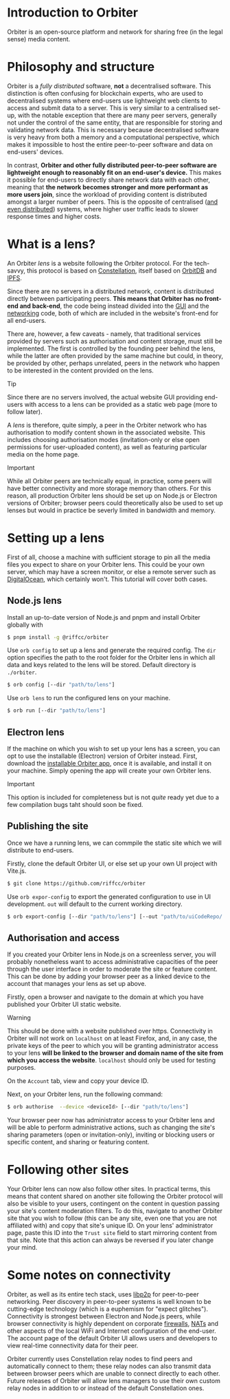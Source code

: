 # Introduction to Orbiter
Orbiter is an open-source platform and network for sharing free (in the legal sense) media content.

# Philosophy and structure
Orbiter is a *fully distributed* software, **not** a decentralised software. This distinction is often confusing for blockchain experts, who are used to decentralised systems where end-users use lightweight web clients to access and submit data to a server. This is very similar to a centralised set-up, with the notable exception that there are many peer servers, generally not under the control of the same entity, that are responsible for storing and validating network data. This is necessary because decentralised software is very heavy from both a memory and a computational perspective, which makes it impossible to host the entire peer-to-peer software and data on end-users' devices.

In contrast, **Orbiter and other fully distributed peer-to-peer software are lightweight enough to reasonably fit on an end-user's device.** This makes it possible for end-users to directly share network data with each other, meaning that **the network becomes stronger and more performant as more users join**, since the workload of providing content is distributed amongst a larger number of peers. This is the opposite of centralised ([and even distributed](https://en.wikipedia.org/wiki/CryptoKitties)) systems, where higher user traffic leads to slower response times and higher costs.

# What is a lens?
An Orbiter *lens* is a website following the Orbiter protocol. For the tech-savvy, this protocol is based on [Constellation](https://docu.réseau-constellation.ca), itself based on [OrbitDB](https://github.com/orbitdb/orbit-db) and [IPFS](https://docs.ipfs.tech/).

Since there are no servers in a distributed network, content is distributed directly between participating peers. **This means that Orbiter has no front-end and back-end**, the code being instead divided into the [GUI](https://github.com/riffcc/orbiter) and the [networking](https://github.com/riffcc/orbite-core) code, both of which are included in the website's front-end for all end-users. 

There are, however, a few caveats - namely, that traditional services provided by servers such as authorisation and content storage, must still be implemented. The first is controlled by the founding peer behind the lens, while the latter are often provided by the same machine but could, in theory, be provided by other, perhaps unrelated, peers in the network who happen to be interested in the content provided on the lens.

> [!TIP]  
> Since there are no servers involved, the actual website GUI providing end-users with access to a lens can be provided as a static web page (more to follow later).

A *lens* is therefore, quite simply, a peer in the Orbiter network who has authorisation to modify content shown in the associated website. This includes choosing authorisation modes (invitation-only or else open permissions for user-uploaded content), as well as featuring particular media on the home page. 

> [!IMPORTANT]  
> While all Orbiter peers are technically equal, in practice, some peers will have better connectivity and more storage memory than others. For this reason, all production Orbiter lens should be set up on Node.js or Electron versions of Orbiter; browser peers could theoretically also be used to set up lenses but would in practice be severly limited in bandwidth and memory.

# Setting up a lens
First of all, choose a machine with sufficient storage to pin all the media files you expect to share on your Orbiter lens. This could be your own server, which may have a screen monitor, or else a remote server such as [DigitalOcean](https://www.digitalocean.com/), which certainly won't. This tutorial will cover both cases.

## Node.js lens
Install an up-to-date version of Node.js and pnpm and install Orbiter globally with 

```bash
$ pnpm install -g @riffcc/orbiter
```

Use `orb config` to set up a lens and generate the required config. The `dir` option specifies the path to the root folder for the Orbiter lens in which all data and keys related to the lens will be stored. Default directory is `./orbiter`.

```sh
$ orb config [--dir "path/to/lens"]
```

Use `orb lens` to run the configured lens on your machine.

```sh
$ orb run [--dir "path/to/lens"]
```

## Electron lens
If the machine on which you wish to set up your lens has a screen, you can opt to use the installable (Electron) version of Orbiter instead. First, download the [installable Orbiter app](https://github.com/riffcc/orbiter/releases), once it is available, and install it on your machine. Simply opening the app will create your own Orbiter lens.

> [!IMPORTANT]  
> This option is included for completeness but is not *quite* ready yet due to a few compilation bugs taht should soon be fixed.

## Publishing the site
Once we have a running lens, we can commpile the static site which we will distribute to end-users.

Firstly, clone the default Orbiter UI, or else set up your own UI project with Vite.js.
```sh
$ git clone https://github.com/riffcc/orbiter
```

Use `orb expor-config` to  export the generated configuration to use in UI development. `out` will default to the current working directory.

```sh
$ orb export-config [--dir "path/to/lens"] [--out "path/to/uiCodeRepo/.env"]
```

## Authorisation and access
If you created your Orbiter lens in Node.js on a screenless server, you will probably nonetheless want to access administrative capacities of the peer through the user interface in order to moderate the site or feature content. This can be done by adding your browser peer as a linked device to the account that manages your lens as set up above.

Firstly, open a browser and navigate to the domain at which you have published your Orbiter UI static website.

> [!WARNING]  
> This should be done with a website published over https. Connectivity in Orbiter will not work on `localhost` on at least Firefox, and, in any case, the private keys of the peer to which you will be granting administrator access to your lens **will be linked to the browser and domain name of the site from which you access the website**. `localhost` should only be used for testing purposes.

On the `Account` tab, view and copy your device ID.

Next, on your Orbiter lens, run the following command:

```sh
$ orb authorise  --device <deviceId> [--dir "path/to/lens"]
```

Your browser peer now has administrator access to your Orbiter lens and will be able to perform administrative actions, such as changing the site's sharing parameters (open or invitation-only), inviting or blocking users or specific content, and sharing or featuring content.

# Following other sites
Your Orbiter lens can now also follow other sites. In practical terms, this means that content shared on another site following the Orbiter protocol will also be visible to your users, contingent on the content in question passing your site's content moderation filters. To do this, navigate to another Orbiter site that you wish to follow (this can be any site, even one that you are not affiliated with) and copy that site's unique ID. On your lens' administrator page, paste this ID into the `Trust site` field to start mirroring content from that site. Note that this action can always be reversed if you later change your mind.

# Some notes on connectivity
Orbiter, as well as its entire tech stack, uses [libp2p](https://connectivity.libp2p.io/) for peer-to-peer networking. Peer discovery in peer-to-peer systems is well known to be cutting-edge technology (which is a euphemism for "expect glitches"). Connectivity is strongest between Electron and Node.js peers, while browser connectivity is highly dependent on corporate [firewalls](https://docs.libp2p.io/concepts/nat/hole-punching/), [NATs](https://docs.libp2p.io/concepts/nat/) and other aspects of the local WiFi and Internet configuration of the end-user. The account page of the default Orbiter UI allows users and developers to view real-time connectivity data for their peer.

Orbiter currently uses Constellation relay nodes to find peers and automatically connect to them; these relay nodes can also transmit data between browser peers which are unable to connect directly to each other. Future releases of Orbiter will allow lens managers to use their own custom relay nodes in addition to or instead of the default Constellation ones.
